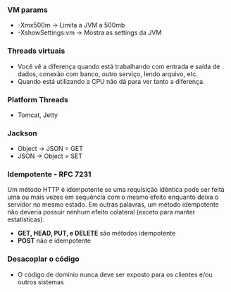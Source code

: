 ### VM params
 - -Xmx500m -> Limita a JVM a 500mb
 - -XshowSettings:vm -> Mostra as settings da JVM

### Threads virtuais
- Você vê a diferença quando está trabalhando com entrada e saída de dados, conexão com banco, outro serviço, lendo arquivo, etc.
- Quando está utilizando a CPU não dá para ver tanto a diferença.

### Platform Threads
- Tomcat, Jetty

### Jackson
- Object -> JSON   = GET
- JSON   -> Object = SET

### Idempotente - RFC 7231
Um método HTTP é idempotente se uma requisição idêntica pode ser feita uma ou mais vezes em sequência com o mesmo efeito enquanto deixa o servidor no mesmo estado. Em outras palavras, um método idempotente não deveria possuir nenhum efeito colateral (exceto para manter estatísticas).

- **GET, HEAD, PUT, e DELETE** são métodos idempotente
- **POST** não é idempotente

### Desacoplar o código
- O código de domínio nunca deve ser exposto para os clientes e/ou outros sistemas